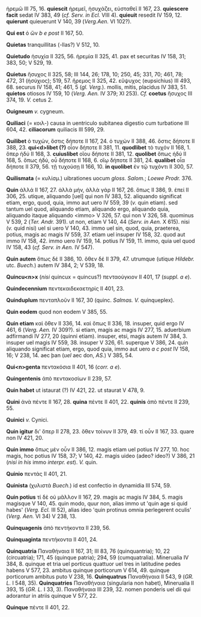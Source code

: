 ἠρεμῶ III 75, 16. **quiescit** ἠρεμεῖ, ἡσυχάζει, εὐσταθεῖ II 167, 23.
**quiescere facit** sedat IV 383, 49 (*cf. Serv. in Ecl.* VIII 4).
**quieuit** resedit IV 159, 12. **quierunt** quieuerunt V 140, 39
(*Verg.Aen.* VI 102?).

**Qui est** ὁ ὤν *b e post* II 167, 50.

**Quietas** tranquillitas (-llas?) V 512, 10.

**Quietudo** ἡσυχία II 325, 56. ἠρεμία II 325, 41. pax et securitas IV
158, 31; 383, 50; V 529, 19.

**Quietus** ἥσυχος II 325, 58; III 144, 26; 178, 10; 250, 45; 331, 70;
461, 78; 472, 31 (ἡσύχιος); 519, 57. ἤρεμος II 325, 42. εὔψυχος
(eupsichius) III 493, 68. securus IV 158, 41; 461, 5 (*gl. Verg.*).
mollis, mitis, placidus IV 383, 51. **quietos** otiosos IV 159, 10
(*Verg. Aen.* IV 379; XI 253). *Cf.* **coetus** ἥσυχος III 374, 19.
*V.* cetus 2.

**Ouigneum** *v.* cygneum.

**Quiliaci** (= κοιλ-) causa in uentriculo subitanea digestio cum
turbatione III 604, 42. **ciliacorum** quiliacis III 599, 29.

**Quilibet** ὁ τυχών, ὅστις δήποτε II 167, 24. ὁ τυχών II 388, 46. ὅστις
δήποτε II 388, 23. **qui\<d\>libet (?)** οἷον δήποτε II 381, 11.
**quodlibet** τὸ τυχόν II 168, 1. ὅπερ ἡδύ II 168, 3. **cuiuslibet**
οἵου δήποτε II 381, 12. **quolibet** ὅπως ἡδύ II 168, 5. ὅπως ἡδύ, οὗ
δήποτε II 168, 6. οἵῳ δήποτε II 381, 24. **qualibet** οἷα δήποτε II
379, 56. τῇ τυχούσῃ II 166, 10. **in quolibet** ἐν τῷ τυχόντι II 300,
57.

**Quilismata** (= κυλίσμ.) uibrationes uocum *gloss. Salom.*; *Loewe
Prodr.* 376.

**Quin** ἀλλά II 167, 27. ἀλλὰ μήν, ἀλλὰ γάρ II 167, 26. ὅπως II 386, 9.
ἐπεί II 306, 25. utique, aliquando \[uel\] qui non IV 383, 52. aliquando
significat etiam, ergo, quod, quia, immo aut uero IV 559, 39 (*v.* quin
etiam). sed tantum uel quod, aliquando etiam, aliquando ergo, aliquando
quia, aliquando itaque aliquando \<immo\> V 326, 57. qui non V 326, 58.
quominus V 539, 2 (*Ter. Andr.* 391). ut non, etiam V 140, 44 (*Serv.
in Aen.* X 615). nisi (*v.* quid nisi) uel si uero V 140, 43. immo uel
sin, quod, quia, praeterea, potius, magis ac magis IV 559, 37. etiam uel
insuper IV 158, 32. quod aut immo IV 158, 42. immo uero IV 159, 14.
potius IV 159, 11. immo, quia uel quod IV 158, 43 (*cf. Serv. in Aen.*
IV 547).

**Quin autem** ὅπως δέ II 386, 10. ὅθεν δέ II 379, 47. utrumque (utique
*Hildebr.* utc. *Buech.*) autem IV 384, 2; V 539, 18.

**Quincu\<n\>x** (*nisi* quincux = quincus?) πενταούγκιον II 401, 17
(*suppl. a e*).

**Quindecennium** πεντεκαιδεκαετηρίς II 401, 23.

**Quinduplum** πενταπλοῦν II 167, 30 (quinc. *Salmas. V.* quinqueplex).

**Quin eodem** quod non eodem V 385, 55.

**Quin etiam** καὶ ὅθεν II 336, 14. καὶ ὅπως II 336, 18. insuper, quid
ergo IV 461, 6 (*Verg. Aen.* IV 309?). si etiam, magis ac magis IV
277, 15. aduerbium adfirmandi IV 277, 20 (quinni etiam). insuper, etsi,
magis autem IV 384, 3. insuper uel magis IV 559, 38. insuper V 326, 61.
superque V 386, 24. quin aliquando significat etiam, ergo, quod quia,
immo aut uero *a c post* IV 158, 16; V 238, 14. aec þan (*uel* aec don,
*AS.*) V 385, 54.

**Qui\<n\>genta** πεντακόσια II 401, 16 (*corr. a e*).

**Quingentenis** ἀπὸ πεντακοσίων II 239, 57.

**Quin habet** ut istaurat (?) IV 421, 22. ut staurat V 478, 9.

**Quini** ἀνὰ πέντε II 167, 28. **quina** πέντε II 401, 22. **quinis**
ἀπὸ πέντε II 239, 55.

**Quinici** *v.* Cynici.

**Quin igitur** δι' ὅπερ II 278, 23. ὅθεν τοίνυν II 379, 49. τί οὖν II
167, 33. quare non IV 421, 20.

**Quin immo** ὅπως μὲν οὖν II 386, 12. magis etiam uel potius IV 277,
10. hoc magis, hoc potius IV 158, 37; V 140, 42. magis uideo (adeo?
ideo?) V 386, 21 (*nisi in his* immo *interpr. est*). *V.* quin.

**Quinio** πεντάς II 401, 21.

**Quinista** (χυλιστά *Buech.*) id est confectio in dynamidia III 574,
59.

**Quin potius** τί δὲ οὐ μᾶλλον II 167, 29. magis ac magis IV 384, 5.
magis magisque V 140, 45. quin modo, quur non, alias immo ut 'quin age
si quid habes' (*Verg. Ecl.* III 52), alias ideo 'quin protinus omnia
perlegerent oculis' (*Verg. Aen.* VI 34) V 238, 13.

**Quinquagenis** ἀπὸ πεντήκοντα II 239, 56.

**Quinquaginta** πεντήκοντα II 401, 24.

**Quinquatria** Παναθήναια II 167, 31; III 83, 76 (quinquantria); 10, 22
(circuatria); 171, 45 (quinque patria); 294, 59 (cumquatralia).
Minerualia IV 384, 8. quinque et tria uel porticus quattuor uel tres in
latitudine pedes habens V 577, 23. ambitus quinque porticorum V 614, 49.
quinque porticorum ambitus puto V 238, 16. **Quinquatrus** Παναθήναια
II 543, 9 (*GR. L.* I 548, 35). **Quinquatries** Παναθήναια (singularia
non habet), Minerualia II 393, 15 (*GR. L.* I 33, 3). Παναθήναια III
239, 32. nomen ponderis uel dii qui adorantur in atriis quinque V 577,
22.

**Quinque** πέντε II 401, 22.
